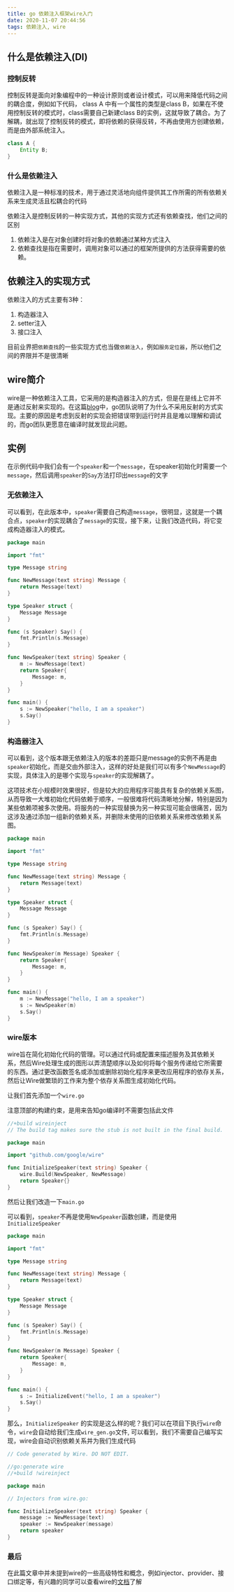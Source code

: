 ```yaml
---
title: go 依赖注入框架wire入门
date: 2020-11-07 20:44:56
tags: 依赖注入, wire
---
```


## 什么是依赖注入(DI)

### 控制反转

控制反转是面向对象编程中的一种设计原则或者设计模式，可以用来降低代码之间的耦合度，例如如下代码， class A 中有一个属性的类型是class B，如果在不使用控制反转的模式时，class需要自己新建class B的实例，这就导致了耦合。为了解耦，就出现了控制反转的模式，即将依赖的获得反转，不再由使用方创建依赖，而是由外部系统注入。

```java
class A {
	Entity B;
}
```

### 什么是依赖注入

依赖注入是一种标准的技术，用于通过灵活地向组件提供其工作所需的所有依赖关系来生成灵活且松耦合的代码

依赖注入是控制反转的一种实现方式，其他的实现方式还有依赖查找，他们之间的区别

1. 依赖注入是在对象创建时将对象的依赖通过某种方式注入
2. 依赖查找是指在需要时，调用对象可以通过的框架所提供的方法获得需要的依赖。

## 依赖注入的实现方式

依赖注入的方式主要有3种：

1. 构造器注入
2. setter注入
3. 接口注入

目前业界把`依赖查找`的一些实现方式也当做`依赖注入`，例如`服务定位器`，所以他们之间的界限并不是很清晰

## wire简介

wire是一种依赖注入工具，它采用的是构造器注入的方式，但是在是线上它并不是通过反射来实现的。在这篇[blog](https://blog.golang.org/wire)中，go团队说明了为什么不采用反射的方式实现。主要的原因是考虑到反射的实现会把错误带到运行时并且是难以理解和调试的，而go团队更愿意在编译时就发现此问题。

## 实例

在示例代码中我们会有一个`speaker`和一个`message`，在speaker初始化时需要一个`message`，然后调用`speaker`的`Say`方法打印出`message`的文字

### 无依赖注入

可以看到，在此版本中，`speaker`需要自己构造`message`，很明显，这就是一个耦合点，`speaker`的实现耦合了`message`的实现，接下来，让我们改造代码，将它变成构造器注入的模式。

```go
package main

import "fmt"

type Message string

func NewMessage(text string) Message {
	return Message(text)
}

type Speaker struct {
	Message Message
}

func (s Speaker) Say() {
	fmt.Println(s.Message)
}

func NewSpeaker(text string) Speaker {
	m := NewMessage(text)
	return Speaker{
		Message: m,
	}
}

func main() {
	s := NewSpeaker("hello, I am a speaker")
	s.Say()
}
```

### 构造器注入

可以看到，这个版本跟无依赖注入的版本的差距只是message的实例不再是由`speaker`初始化，而是交由外部注入，这样的好处是我们可以有多个`NewMessage`的实现，具体注入的是哪个实现与`speaker`的实现解耦了。

这项技术在小规模时效果很好，但是较大的应用程序可能具有复杂的依赖关系图，从而导致一大堆初始化代码依赖于顺序，一般很难将代码清晰地分解，特别是因为某些依赖项被多次使用。将服务的一种实现替换为另一种实现可能会很痛苦，因为这涉及通过添加一组新的依赖关系，并删除未使用的旧依赖关系来修改依赖关系图。

```go
package main

import "fmt"

type Message string

func NewMessage(text string) Message {
	return Message(text)
}

type Speaker struct {
	Message Message
}

func (s Speaker) Say() {
	fmt.Println(s.Message)
}

func NewSpeaker(m Message) Speaker {
	return Speaker{
		Message: m,
	}
}

func main() {
	m := NewMessage("hello, I am a speaker")
	s := NewSpeaker(m)
	s.Say()
}
```

### wire版本

wire旨在简化初始化代码的管理。可以通过代码或配置来描述服务及其依赖关系，然后Wire处理生成的图形以弄清楚顺序以及如何将每个服务传递给它所需要的东西。通过更改函数签名或添加或删除初始化程序来更改应用程序的依存关系，然后让Wire做繁琐的工作来为整个依存关系图生成初始化代码。

让我们首先添加一个`wire.go`

注意顶部的构建约束，是用来告知go编译时不需要包括此文件

```go
//+build wireinject
// The build tag makes sure the stub is not built in the final build.

package main

import "github.com/google/wire"

func InitializeSpeaker(text string) Speaker {
	wire.Build(NewSpeaker, NewMessage)
	return Speaker{}
}
```

然后让我们改造一下`main.go`

可以看到，`speaker`不再是使用`NewSpeaker`函数创建，而是使用`InitializeSpeaker`

```go
package main

import "fmt"

type Message string

func NewMessage(text string) Message {
	return Message(text)
}

type Speaker struct {
	Message Message
}

func (s Speaker) Say() {
	fmt.Println(s.Message)
}

func NewSpeaker(m Message) Speaker {
	return Speaker{
		Message: m,
	}
}

func main() {
	s := InitializeEvent("hello, I am a speaker")
	s.Say()
}
```

那么，`InitializeSpeaker` 的实现是这么样的呢？我们可以在项目下执行`wire`命令，`wire`会自动给我们生成`wire_gen.go`文件, 可以看到，我们不需要自己编写实现，wire会自动识别依赖关系并为我们生成代码

```go
// Code generated by Wire. DO NOT EDIT.

//go:generate wire
//+build !wireinject

package main

// Injectors from wire.go:

func InitializeSpeaker(text string) Speaker {
	message := NewMessage(text)
	speaker := NewSpeaker(message)
	return speaker
}
```

### 最后

在此篇文章中并未提到wire的一些高级特性和概念，例如injector、provider、接口绑定等，有兴趣的同学可以查看wire的[文档](https://github.com/google/wire/blob/master/docs/guide.md)了解
